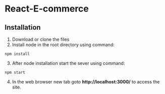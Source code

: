 # React-E-commerce

## Installation

1. Download or clone the files
2. Install node in the root directory using command:
```
npm install
```
3. After node installation start the sever using command:
```
npm start
```
4. In the web browser new tab goto **http://localhost:3000/** to access the site.
